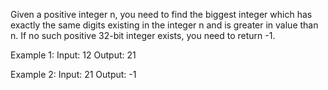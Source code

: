 Given a positive integer n, you need to find the biggest integer which has exactly the same digits existing in the integer n and is greater in value than n. If no such positive 32-bit integer exists, you need to return -1.

Example 1:
Input: 12
Output: 21

Example 2:
Input: 21
Output: -1